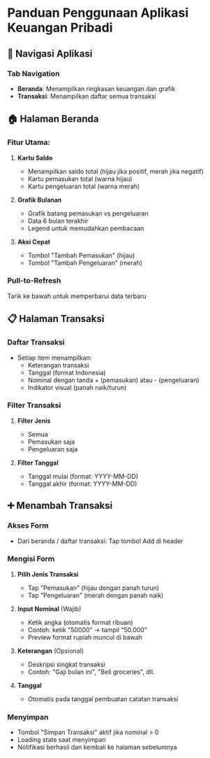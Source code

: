 # Panduan Penggunaan Aplikasi Keuangan Pribadi
## 📱 Navigasi Aplikasi

### Tab Navigation
- **Beranda**: Menampilkan ringkasan keuangan dan grafik
- **Transaksi**: Menampilkan daftar semua transaksi

## 🏠 Halaman Beranda

### Fitur Utama:
1. **Kartu Saldo**
   - Menampilkan saldo total (hijau jika positif, merah jika negatif)
   - Kartu pemasukan total (warna hijau)
   - Kartu pengeluaran total (warna merah)

2. **Grafik Bulanan**
   - Grafik batang pemasukan vs pengeluaran
   - Data 6 bulan terakhir
   - Legend untuk memudahkan pembacaan

3. **Aksi Cepat**
   - Tombol "Tambah Pemasukan" (hijau)
   - Tombol "Tambah Pengeluaran" (merah)

### Pull-to-Refresh
Tarik ke bawah untuk memperbarui data terbaru

## 📋 Halaman Transaksi

### Daftar Transaksi
- Setiap item menampilkan:
  - Keterangan transaksi
  - Tanggal (format Indonesia)
  - Nominal dengan tanda + (pemasukan) atau - (pengeluaran)
  - Indikator visual (panah naik/turun)

### Filter Transaksi
1. **Filter Jenis**
   - Semua
   - Pemasukan saja
   - Pengeluaran saja

2. **Filter Tanggal**
   - Tanggal mulai (format: YYYY-MM-DD)
   - Tanggal akhir (format: YYYY-MM-DD)

## ➕ Menambah Transaksi

### Akses Form
- Dari beranda / daftar transaksi: Tap tombol Add di header

### Mengisi Form

1. **Pilih Jenis Transaksi**
   - Tap "Pemasukan" (hijau dengan panah turun)
   - Tap "Pengeluaran" (merah dengan panah naik)

2. **Input Nominal** (Wajib)
   - Ketik angka (otomatis format ribuan)
   - Contoh: ketik "50000" → tampil "50.000"
   - Preview format rupiah muncul di bawah

3. **Keterangan** (Opsional)
   - Deskripsi singkat transaksi
   - Contoh: "Gaji bulan ini", "Beli groceries", dll.

4. **Tanggal**
   - Otomatis pada tanggal pembuatan catatan transaksi

### Menyimpan
- Tombol "Simpan Transaksi" aktif jika nominal > 0
- Loading state saat menyimpan
- Notifikasi berhasil dan kembali ke halaman sebelumnya